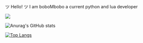 ツ Hello! ツ
I am boboMbobo a current python and lua developer

![](https://komarev.com/ghpvc/?username=bobombobo&color=blue)

![Anurag's GitHub stats](https://github-readme-stats.vercel.app/api?username=bobombobo&show_icons=true&bg_color=20,F8B195,F67280,C06C84,6C5B7B,355C7D)

[![Top Langs](https://github-readme-stats.vercel.app/api/top-langs/?username=bobombobo&bg_color=20,F8B195,F67280,C06C84,6C5B7B,355C7D)](https://github.com/anuraghazra/github-readme-stats)
